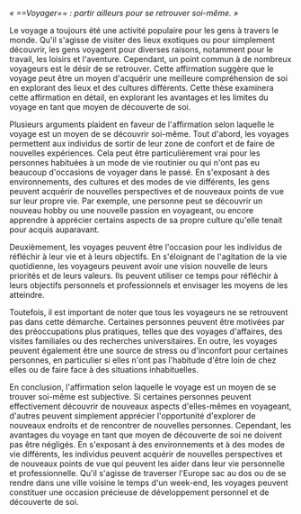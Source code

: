 
*« ==Voyager== : partir ailleurs pour se retrouver soi-même. »*

Le voyage a toujours été une activité populaire pour les gens à travers le monde. Qu'il s'agisse de visiter des lieux exotiques ou pour simplement découvrir, les gens voyagent pour diverses raisons, notamment pour le travail, les loisirs et l'aventure. Cependant, un point commun à de nombreux voyageurs est le désir de se retrouver. Cette affirmation suggère que le voyage peut être un moyen d'acquérir une meilleure compréhension de soi en explorant des lieux et des cultures différents. Cette thèse examinera cette affirmation en détail, en explorant les avantages et les limites du voyage en tant que moyen de découverte de soi.


Plusieurs arguments plaident en faveur de l'affirmation selon laquelle le voyage est un moyen de se découvrir soi-même. Tout d'abord, les voyages permettent aux individus de sortir de leur zone de confort et de faire de nouvelles expériences. Cela peut être particulièrement vrai pour les personnes habituées à un mode de vie routinier ou qui n'ont pas eu beaucoup d'occasions de voyager dans le passé. En s'exposant à des environnements, des cultures et des modes de vie différents, les gens peuvent acquérir de nouvelles perspectives et de nouveaux points de vue sur leur propre vie. Par exemple, une personne peut se découvrir un nouveau hobby ou une nouvelle passion en voyageant, ou encore apprendre à apprécier certains aspects de sa propre culture qu'elle tenait pour acquis auparavant.

Deuxièmement, les voyages peuvent être l'occasion pour les individus de réfléchir à leur vie et à leurs objectifs. En s'éloignant de l'agitation de la vie quotidienne, les voyageurs peuvent avoir une vision nouvelle de leurs priorités et de leurs valeurs. Ils peuvent utiliser ce temps pour réfléchir à leurs objectifs personnels et professionnels et envisager les moyens de les atteindre.

Toutefois, il est important de noter que tous les voyageurs ne se retrouvent pas dans cette démarche. Certaines personnes peuvent être motivées par des préoccupations plus pratiques, telles que des voyages d'affaires, des visites familiales ou des recherches universitaires. En outre, les voyages peuvent également être une source de stress ou d'inconfort pour certaines personnes, en particulier si elles n'ont pas l'habitude d'être loin de chez elles ou de faire face à des situations inhabituelles.

En conclusion, l'affirmation selon laquelle le voyage est un moyen de se trouver soi-même est subjective. Si certaines personnes peuvent effectivement découvrir de nouveaux aspects d'elles-mêmes en voyageant, d'autres peuvent simplement apprécier l'opportunité d'explorer de nouveaux endroits et de rencontrer de nouvelles personnes. Cependant, les avantages du voyage en tant que moyen de découverte de soi ne doivent pas être négligés. En s'exposant à des environnements et à des modes de vie différents, les individus peuvent acquérir de nouvelles perspectives et de nouveaux points de vue qui peuvent les aider dans leur vie personnelle et professionnelle. Qu'il s'agisse de traverser l'Europe sac au dos ou de se rendre dans une ville voisine le temps d'un week-end, les voyages peuvent constituer une occasion précieuse de développement personnel et de découverte de soi.

